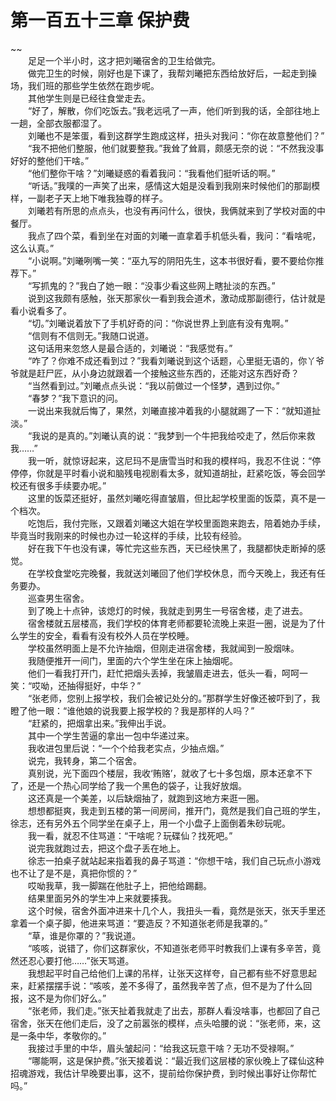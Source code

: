 # 第一百五十三章 保护费

~~
            <br>　　足足一个半小时，这才把刘曦宿舍的卫生给做完。<br>　　做完卫生的时候，刚好也是下课了，我帮刘曦把东西给放好后，一起走到操场，我们班的那些学生依然在跑步呢。<br>　　其他学生则是已经往食堂走去。<br>　　“好了，解散，你们吃饭去。”我老远吼了一声，他们听到我的话，全部往地上一趟，全部衣服都湿了。<br>　　刘曦也不是笨蛋，看到这群学生跑成这样，扭头对我问：“你在故意整他们？”<br>　　“我不把他们整服，他们就要整我。”我耸了耸肩，颇感无奈的说：“不然我没事好好的整他们干啥。”<br>　　“他们整你干啥？”刘曦疑惑的看着我问：“我看他们挺听话的啊。”<br>　　“听话。”我噗的一声笑了出来，感情这大姐是没看到我刚来时候他们的那副模样，一副老子天上地下唯我独尊的样子。<br>　　刘曦若有所思的点点头，也没有再问什么，很快，我俩就来到了学校对面的中餐厅。<br>　　我点了四个菜，看到坐在对面的刘曦一直拿着手机低头看，我问：“看啥呢，这么认真。”<br>　　“小说啊。”刘曦咧嘴一笑：“巫九写的阴阳先生，这本书很好看，要不要给你推荐下。”<br>　　“写抓鬼的？”我白了她一眼：“没事少看这些网上瞎扯淡的东西。”<br>　　说到这我颇有感触，张天那家伙一看到我会道术，激动成那副德行，估计就是看小说看多了。<br>　　“切。”刘曦说着放下了手机好奇的问：“你说世界上到底有没有鬼啊。”<br>　　“信则有不信则无。”我随口说道。<br>　　这句话用来忽悠人是最合适的，刘曦说：“我感觉有。”<br>　　“咋了？你难不成还看到过？”我看刘曦说到这个话题，心里挺无语的，你丫爷爷就是赶尸匠，从小身边就跟着一个接触这些东西的，还能对这东西好奇？<br>　　“当然看到过。”刘曦点点头说：“我以前做过一个怪梦，遇到过你。”<br>　　“春梦？”我下意识的问。<br>　　一说出来我就后悔了，果然，刘曦直接冲着我的小腿就踢了一下：“就知道扯淡。”<br>　　“我说的是真的。”刘曦认真的说：“我梦到一个牛把我给咬走了，然后你来救我……”<br>　　我一听，就惊讶起来，这尼玛不是唐雪当时和我的模样吗，我忍不住说：“停停停，你就是平时看小说和脑残电视剧看太多，就知道胡扯，赶紧吃饭，等会回学校还有很多手续要办呢。”<br>　　这里的饭菜还挺好，虽然刘曦吃得直皱眉，但比起学校里面的饭菜，真不是一个档次。<br>　　吃饱后，我付完账，又跟着刘曦这大姐在学校里面跑来跑去，陪着她办手续，毕竟当时我刚来的时候也办过一轮这样的手续，比较有经验。<br>　　好在我下午也没有课，等忙完这些东西，天已经快黑了，我腿都快走断掉的感觉。<br>　　在学校食堂吃完晚餐，我就送刘曦回了他们学校休息，而今天晚上，我还有任务要办。<br>　　巡查男生宿舍。<br>　　到了晚上十点钟，该熄灯的时候，我就走到男生一号宿舍楼，走了进去。<br>　　宿舍楼就五层楼高，我们学校的体育老师都要轮流晚上来逛一圈，说是为了什么学生的安全，看看有没有校外人员在学校睡。<br>　　学校虽然明面上是不允许抽烟，但刚走进宿舍楼，我就闻到一股烟味。<br>　　我随便推开一间门，里面的六个学生坐在床上抽烟呢。<br>　　他们一看我打开门，赶忙把烟头丢掉，我皱眉走进去，低头一看，呵呵一笑：“哎呦，还抽得挺好，中华？”<br>　　“张老师，您别上报学校，我们会被记处分的。”那群学生好像还被吓到了，我瞪了他一眼：“谁他娘的说我要上报学校的？我是那样的人吗？”<br>　　“赶紧的，把烟拿出来。”我伸出手说。<br>　　其中一个学生苦逼的拿出一包中华递过来。<br>　　我收进包里后说：“一个个给我老实点，少抽点烟。”<br>　　说完，我转身，第二个宿舍。<br>　　真别说，光下面四个楼层，我收‘贿赂’，就收了七十多包烟，原本还拿不下了，还是一个热心同学给了我一个黑色的袋子，让我好放烟。<br>　　这还真是一个美差，以后缺烟抽了，就跑到这地方来逛一圈。<br>　　想想都挺爽，我走到五楼的第一间房间，推开门，竟然是我们自己班的学生，徐志，还有另外五个同学坐在桌子上，用一个小盘子上面倒着朱砂玩呢。<br>　　我一看，就忍不住骂道：“干啥呢？玩碟仙？找死吧。”<br>　　说完我就跑过去，把这个盘子丢在地上。<br>　　徐志一拍桌子就站起来指着我的鼻子骂道：“你想干啥，我们自己玩点小游戏也不让了是不是，真把你惯的？”<br>　　哎呦我草，我一脚踹在他肚子上，把他给踢翻。<br>　　结果里面另外的学生冲上来就要揍我。<br>　　这个时候，宿舍外面冲进来十几个人，我扭头一看，竟然是张天，张天手里还拿着一个桌子脚，他进来骂道：“要造反？不知道张老师是我罩的。”<br>　　“草，谁是你罩的？”我说道。<br>　　“咳咳，说错了，你们这群家伙，不知道张老师平时教我们上课有多辛苦，竟然还忍心要打他……”张天骂道。<br>　　我想起平时自己给他们上课的吊样，让张天这样夸，自己都有些不好意思起来，赶紧摆摆手说：“咳咳，差不多得了，虽然我辛苦了点，但不是为了什么回报，这不是为你们好么。”<br>　　“张老师，我们走。”张天扯着我就走了出去，那群人看没啥事，也都回了自己宿舍，张天在他们走后，没了之前嚣张的模样，点头哈腰的说：“张老师，来，这是一条中华，孝敬你的。”<br>　　我接过手里的中华，眉头皱起问：“给我这玩意干啥？无功不受禄啊。”<br>　　“哪能啊，这是保护费。”张天接着说：“最近我们这层楼的家伙晚上了碟仙这种招魂游戏，我估计早晚要出事，这不，提前给你保护费，到时候出事好让你帮忙吗。”<br>
	